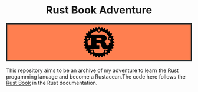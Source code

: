 <h1 align="center">Rust Book Adventure</h1>

<p align="center">
    <img src="rust_img.png">
</p>

This repository aims to be an archive of my adventure to learn the Rust progamming lanuage and become a Rustacean.The code here follows the [Rust Book](https://doc.rust-lang.org/stable/book/title-page.html) in the Rust documentation.